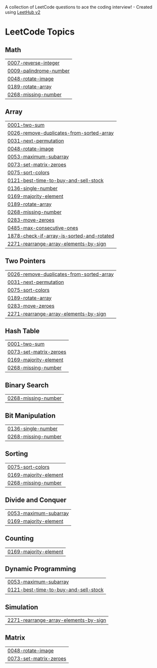 A collection of LeetCode questions to ace the coding interview! - Created using [LeetHub v2](https://github.com/arunbhardwaj/LeetHub-2.0)
<!---LeetCode Topics Start-->
# LeetCode Topics
## Math
|  |
| ------- |
| [0007-reverse-integer](https://github.com/gh0gale/LeetCode/tree/master/0007-reverse-integer) |
| [0009-palindrome-number](https://github.com/gh0gale/LeetCode/tree/master/0009-palindrome-number) |
| [0048-rotate-image](https://github.com/gh0gale/LeetCode/tree/master/0048-rotate-image) |
| [0189-rotate-array](https://github.com/gh0gale/LeetCode/tree/master/0189-rotate-array) |
| [0268-missing-number](https://github.com/gh0gale/LeetCode/tree/master/0268-missing-number) |
## Array
|  |
| ------- |
| [0001-two-sum](https://github.com/gh0gale/LeetCode/tree/master/0001-two-sum) |
| [0026-remove-duplicates-from-sorted-array](https://github.com/gh0gale/LeetCode/tree/master/0026-remove-duplicates-from-sorted-array) |
| [0031-next-permutation](https://github.com/gh0gale/LeetCode/tree/master/0031-next-permutation) |
| [0048-rotate-image](https://github.com/gh0gale/LeetCode/tree/master/0048-rotate-image) |
| [0053-maximum-subarray](https://github.com/gh0gale/LeetCode/tree/master/0053-maximum-subarray) |
| [0073-set-matrix-zeroes](https://github.com/gh0gale/LeetCode/tree/master/0073-set-matrix-zeroes) |
| [0075-sort-colors](https://github.com/gh0gale/LeetCode/tree/master/0075-sort-colors) |
| [0121-best-time-to-buy-and-sell-stock](https://github.com/gh0gale/LeetCode/tree/master/0121-best-time-to-buy-and-sell-stock) |
| [0136-single-number](https://github.com/gh0gale/LeetCode/tree/master/0136-single-number) |
| [0169-majority-element](https://github.com/gh0gale/LeetCode/tree/master/0169-majority-element) |
| [0189-rotate-array](https://github.com/gh0gale/LeetCode/tree/master/0189-rotate-array) |
| [0268-missing-number](https://github.com/gh0gale/LeetCode/tree/master/0268-missing-number) |
| [0283-move-zeroes](https://github.com/gh0gale/LeetCode/tree/master/0283-move-zeroes) |
| [0485-max-consecutive-ones](https://github.com/gh0gale/LeetCode/tree/master/0485-max-consecutive-ones) |
| [1878-check-if-array-is-sorted-and-rotated](https://github.com/gh0gale/LeetCode/tree/master/1878-check-if-array-is-sorted-and-rotated) |
| [2271-rearrange-array-elements-by-sign](https://github.com/gh0gale/LeetCode/tree/master/2271-rearrange-array-elements-by-sign) |
## Two Pointers
|  |
| ------- |
| [0026-remove-duplicates-from-sorted-array](https://github.com/gh0gale/LeetCode/tree/master/0026-remove-duplicates-from-sorted-array) |
| [0031-next-permutation](https://github.com/gh0gale/LeetCode/tree/master/0031-next-permutation) |
| [0075-sort-colors](https://github.com/gh0gale/LeetCode/tree/master/0075-sort-colors) |
| [0189-rotate-array](https://github.com/gh0gale/LeetCode/tree/master/0189-rotate-array) |
| [0283-move-zeroes](https://github.com/gh0gale/LeetCode/tree/master/0283-move-zeroes) |
| [2271-rearrange-array-elements-by-sign](https://github.com/gh0gale/LeetCode/tree/master/2271-rearrange-array-elements-by-sign) |
## Hash Table
|  |
| ------- |
| [0001-two-sum](https://github.com/gh0gale/LeetCode/tree/master/0001-two-sum) |
| [0073-set-matrix-zeroes](https://github.com/gh0gale/LeetCode/tree/master/0073-set-matrix-zeroes) |
| [0169-majority-element](https://github.com/gh0gale/LeetCode/tree/master/0169-majority-element) |
| [0268-missing-number](https://github.com/gh0gale/LeetCode/tree/master/0268-missing-number) |
## Binary Search
|  |
| ------- |
| [0268-missing-number](https://github.com/gh0gale/LeetCode/tree/master/0268-missing-number) |
## Bit Manipulation
|  |
| ------- |
| [0136-single-number](https://github.com/gh0gale/LeetCode/tree/master/0136-single-number) |
| [0268-missing-number](https://github.com/gh0gale/LeetCode/tree/master/0268-missing-number) |
## Sorting
|  |
| ------- |
| [0075-sort-colors](https://github.com/gh0gale/LeetCode/tree/master/0075-sort-colors) |
| [0169-majority-element](https://github.com/gh0gale/LeetCode/tree/master/0169-majority-element) |
| [0268-missing-number](https://github.com/gh0gale/LeetCode/tree/master/0268-missing-number) |
## Divide and Conquer
|  |
| ------- |
| [0053-maximum-subarray](https://github.com/gh0gale/LeetCode/tree/master/0053-maximum-subarray) |
| [0169-majority-element](https://github.com/gh0gale/LeetCode/tree/master/0169-majority-element) |
## Counting
|  |
| ------- |
| [0169-majority-element](https://github.com/gh0gale/LeetCode/tree/master/0169-majority-element) |
## Dynamic Programming
|  |
| ------- |
| [0053-maximum-subarray](https://github.com/gh0gale/LeetCode/tree/master/0053-maximum-subarray) |
| [0121-best-time-to-buy-and-sell-stock](https://github.com/gh0gale/LeetCode/tree/master/0121-best-time-to-buy-and-sell-stock) |
## Simulation
|  |
| ------- |
| [2271-rearrange-array-elements-by-sign](https://github.com/gh0gale/LeetCode/tree/master/2271-rearrange-array-elements-by-sign) |
## Matrix
|  |
| ------- |
| [0048-rotate-image](https://github.com/gh0gale/LeetCode/tree/master/0048-rotate-image) |
| [0073-set-matrix-zeroes](https://github.com/gh0gale/LeetCode/tree/master/0073-set-matrix-zeroes) |
<!---LeetCode Topics End-->